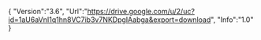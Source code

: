 { "Version":"3.6", "Url":"https://drive.google.com/u/2/uc?id=1aU6aVnI1q1hn8VC7ib3v7NKDpgIAabga&export=download", "Info":"1.0" }

